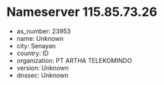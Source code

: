 # Nameserver 115.85.73.26

* as_number: 23953
* name: Unknown
* city: Senayan
* country: ID
* organization: PT ARTHA TELEKOMINDO
* version: Unknown
* dnssec: Unknown
